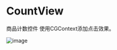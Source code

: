 # CountView
商品计数控件
使用CGContext添加点击效果。

![image](https://github.com/huanghe810229530/CountView/100.jpg)
